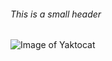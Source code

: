 ###### This is a small header

![Image of Yaktocat](https://octodex.github.com/images/yaktocat.png)
